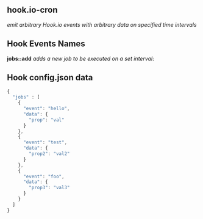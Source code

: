 ## hook.io-cron

*emit arbitrary Hook.io events with arbitrary data on specified time intervals*

## Hook Events Names

**jobs::add** *adds a new job to be executed on a set interval*:

## Hook config.json data

``` js
{
  "jobs" : [
    {
      "event": "hello",
      "data": {
        "prop": "val"
      }
    },
    {
      "event": "test",
      "data": {
        "prop2": "val2"
      }
    },
    {
      "event": "foo",
      "data": {
        "prop3": "val3"
      }
    }
  ]
}

```